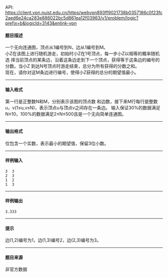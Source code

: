 API: https://client.vpn.nuist.edu.cn/https/webvpn893ff9021738b0357186c0f23fc2aed6e24ca283e886022bc5d861ea12f03963/v1/problem/logic?prefix=b&logicId=3143&enlink-vpn

#### 题目描述

一个无向连通图，顶点从1编号到N，边从1编号到M。  
小Z在该图上进行随机游走，初始时小Z在1号顶点，每一步小Z以相等的概率随机选 择当前顶点的某条边，沿着这条边走到下一个顶点，获得等于这条边的编号的分数。当小Z 到达N号顶点时游走结束，总分为所有获得的分数之和。  
现在，请你对这M条边进行编号，使得小Z获得的总分的期望值最小。

---

#### 输入格式

第一行是正整数N和M，分别表示该图的顶点数 和边数，接下来M行每行是整数u，v(1≤u,v≤N)，表示顶点u与顶点v之间存在一条边。 输入保证30%的数据满足N≤10，100%的数据满足2≤N≤500且是一个无向简单连通图。

---

#### 输出格式

仅包含一个实数，表示最小的期望值，保留3位小数。

---

#### 样例输入
```
3  3                
2  3
1  2
1  3

```

---

#### 样例输出
```
3.333
```

---

#### 提示

边(1,2)编号为1，边(1,3)编号2，边(2,3)编号为3。

---

#### 题目来源

非官方数据